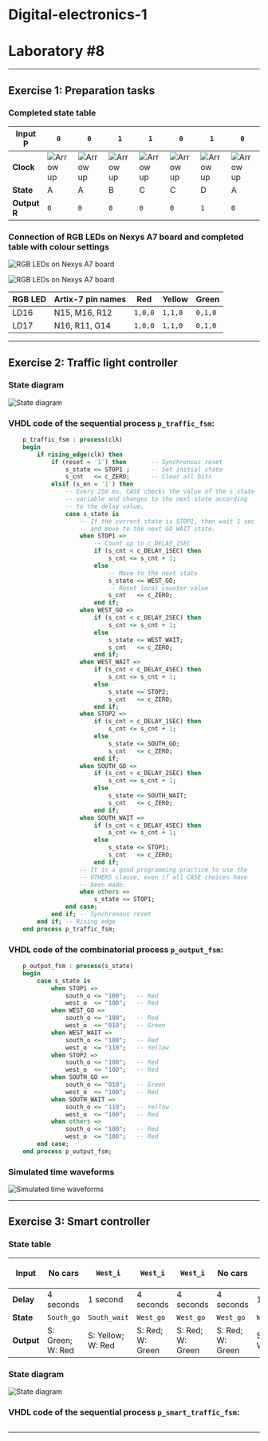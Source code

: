 # **Digital-electronics-1**
# **Laboratory #8**


------------------------------------------------------------------------
## **Exercise 1: Preparation tasks**

### **Completed state table**
**Input P** | ```0``` | ```0``` | ```1``` | ```1``` | ```0``` | ```1``` | ```0``` | ```1``` | ```1``` | ```1``` | ```1``` | ```0``` | ```0``` | ```1``` | ```1``` | ```1```
--- | --- | --- | --- | --- | --- | --- | --- | --- | --- | --- | --- | --- | --- | --- | --- | ---
**Clock** | ![Arrow up](https://github.com/TaaviSalum/Digital-electronics-1/blob/main/Labs/08-traffic_lights/Pictures/Ex1.1.png) | ![Arrow up](https://github.com/TaaviSalum/Digital-electronics-1/blob/main/Labs/08-traffic_lights/Pictures/Ex1.1.png) | ![Arrow up](https://github.com/TaaviSalum/Digital-electronics-1/blob/main/Labs/08-traffic_lights/Pictures/Ex1.1.png) | ![Arrow up](https://github.com/TaaviSalum/Digital-electronics-1/blob/main/Labs/08-traffic_lights/Pictures/Ex1.1.png) | ![Arrow up](https://github.com/TaaviSalum/Digital-electronics-1/blob/main/Labs/08-traffic_lights/Pictures/Ex1.1.png) | ![Arrow up](https://github.com/TaaviSalum/Digital-electronics-1/blob/main/Labs/08-traffic_lights/Pictures/Ex1.1.png) | ![Arrow up](https://github.com/TaaviSalum/Digital-electronics-1/blob/main/Labs/08-traffic_lights/Pictures/Ex1.1.png) | ![Arrow up](https://github.com/TaaviSalum/Digital-electronics-1/blob/main/Labs/08-traffic_lights/Pictures/Ex1.1.png) | ![Arrow up](https://github.com/TaaviSalum/Digital-electronics-1/blob/main/Labs/08-traffic_lights/Pictures/Ex1.1.png) | ![Arrow up](https://github.com/TaaviSalum/Digital-electronics-1/blob/main/Labs/08-traffic_lights/Pictures/Ex1.1.png) | ![Arrow up](https://github.com/TaaviSalum/Digital-electronics-1/blob/main/Labs/08-traffic_lights/Pictures/Ex1.1.png) | ![Arrow up](https://github.com/TaaviSalum/Digital-electronics-1/blob/main/Labs/08-traffic_lights/Pictures/Ex1.1.png) | ![Arrow up](https://github.com/TaaviSalum/Digital-electronics-1/blob/main/Labs/08-traffic_lights/Pictures/Ex1.1.png) | ![Arrow up](https://github.com/TaaviSalum/Digital-electronics-1/blob/main/Labs/08-traffic_lights/Pictures/Ex1.1.png) | ![Arrow up](https://github.com/TaaviSalum/Digital-electronics-1/blob/main/Labs/08-traffic_lights/Pictures/Ex1.1.png) | ![Arrow up](https://github.com/TaaviSalum/Digital-electronics-1/blob/main/Labs/08-traffic_lights/Pictures/Ex1.1.png)
**State** | A | A | B | C | C | D | A | B | C | D | B | B | B | C | D | B
**Output R** | ```0``` | ```0``` | ```0``` | ```0``` | ```0``` | ```1``` | ```0``` | ```0``` | ```0``` | ```1``` | ```0``` | ```0``` | ```0``` | ```0``` | ```1``` | ```0```


### **Connection of RGB LEDs on Nexys A7 board and completed table with colour settings**
![RGB LEDs on Nexys A7 board](https://github.com/TaaviSalum/Digital-electronics-1/blob/main/Labs/08-traffic_lights/Pictures/Ex1.2.png)

![RGB LEDs on Nexys A7 board](https://github.com/TaaviSalum/Digital-electronics-1/blob/main/Labs/08-traffic_lights/Pictures/Ex1.3.png)

**RGB LED** | **Artix-7 pin names** | **Red** | **Yellow** | **Green** 
--- | --- | --- | --- | ---
LD16 | N15, M16, R12 | ```1,0,0``` | ```1,1,0``` | ```0,1,0```
LD17 | N16, R11, G14 | ```1,0,0``` | ```1,1,0``` | ```0,1,0```





------------------------------------------------------------------------
## **Exercise 2: Traffic light controller**

### **State diagram**
![State diagram](https://github.com/TaaviSalum/Digital-electronics-1/blob/main/Labs/08-traffic_lights/Pictures/Ex2.1.jpg)


### **VHDL code of the sequential process ```p_traffic_fsm```:**
```vhdl 
    p_traffic_fsm : process(clk)
    begin
        if rising_edge(clk) then
            if (reset = '1') then       -- Synchronous reset
                s_state <= STOP1 ;      -- Set initial state
                s_cnt   <= c_ZERO;      -- Clear all bits
            elsif (s_en = '1') then
                -- Every 250 ms, CASE checks the value of the s_state 
                -- variable and changes to the next state according 
                -- to the delay value.
                case s_state is
                    -- If the current state is STOP1, then wait 1 sec
                    -- and move to the next GO_WAIT state.
                    when STOP1 =>
                        -- Count up to c_DELAY_1SEC
                        if (s_cnt < c_DELAY_1SEC) then
                            s_cnt <= s_cnt + 1;
                        else
                            -- Move to the next state
                            s_state <= WEST_GO;
                            -- Reset local counter value
                            s_cnt   <= c_ZERO;
                        end if;
                    when WEST_GO =>
                        if (s_cnt < c_DELAY_2SEC) then
                            s_cnt <= s_cnt + 1;
                        else
                            s_state <= WEST_WAIT;
                            s_cnt   <= c_ZERO;
                        end if;
                    when WEST_WAIT =>
                        if (s_cnt < c_DELAY_4SEC) then
                            s_cnt <= s_cnt + 1;
                        else
                            s_state <= STOP2;
                            s_cnt   <= c_ZERO;
                        end if;
                    when STOP2 =>
                        if (s_cnt < c_DELAY_1SEC) then
                            s_cnt <= s_cnt + 1;
                        else
                            s_state <= SOUTH_GO;
                            s_cnt   <= c_ZERO;
                        end if;
                    when SOUTH_GO =>
                        if (s_cnt < c_DELAY_2SEC) then
                            s_cnt <= s_cnt + 1;
                        else
                            s_state <= SOUTH_WAIT;
                            s_cnt   <= c_ZERO;
                        end if;
                    when SOUTH_WAIT =>
                        if (s_cnt < c_DELAY_4SEC) then
                            s_cnt <= s_cnt + 1;
                        else
                            s_state <= STOP1;
                            s_cnt   <= c_ZERO;
                        end if;
                    -- It is a good programming practice to use the 
                    -- OTHERS clause, even if all CASE choices have 
                    -- been made. 
                    when others =>
                        s_state <= STOP1;
                end case;
            end if; -- Synchronous reset
        end if; -- Rising edge
    end process p_traffic_fsm;
```


### **VHDL code of the combinatorial process ```p_output_fsm```:**
```vhdl 
    p_output_fsm : process(s_state)
    begin
        case s_state is
            when STOP1 =>
                south_o <= "100";   -- Red
                west_o  <= "100";   -- Red 
            when WEST_GO =>
                south_o <= "100";   -- Red 
                west_o  <= "010";   -- Green 
            when WEST_WAIT =>
                south_o <= "100";   -- Red 
                west_o  <= "110";   -- Yellow 
            when STOP2 =>
                south_o <= "100";   -- Red 
                west_o  <= "100";   -- Red 
            when SOUTH_GO =>
                south_o <= "010";   -- Green 
                west_o  <= "100";   -- Red 
            when SOUTH_WAIT =>
                south_o <= "110";   -- Yellow
                west_o  <= "100";   -- Red 
            when others =>
                south_o <= "100";   -- Red
                west_o  <= "100";   -- Red
        end case;
    end process p_output_fsm;
```


### **Simulated time waveforms**
![Simulated time waveforms](https://github.com/TaaviSalum/Digital-electronics-1/blob/main/Labs/08-traffic_lights/Pictures/Ex2.2.png)




------------------------------------------------------------------------
## **Exercise 3: Smart controller**

### **State table**
**Input** | No cars | ```West_i``` | ```West_i``` | ```West_i``` | No cars | ```South_i``` | ```South_I``` | ```South_i``` AND ```West_i``` | ```South_i``` AND ```West_i``` | ```South_i``` AND ```West_i``` | ```South_i``` AND ```West_i```
--- | --- | --- | --- | --- | --- | --- | --- | --- | --- | --- | ---
**Delay** | 4 seconds | 1 second | 4 seconds | 4 seconds | 4 seconds | 1 second | 4 seconds | 1 second | 4 seconds | 1 second | 4 seconds 
**State** | ```South_go``` | ```South_wait``` | ```West_go``` | ```West_go``` | ```West_go``` | ```West_wait``` | ```South_go``` | ```South_wait``` | ```West_go``` | ```West_wait``` | ```South_go```
**Output** | S: Green; W: Red | S: Yellow; W: Red | S: Red; W: Green |  S: Red; W: Green | S: Red; W: Green | S: Red; W: Yellow | S: Green; W: Red | S: Yellow; W: Red | S: Red; W: Green | S: Red; W: Yellow | S: Green; W: Red 


### **State diagram**
![State diagram](https://github.com/TaaviSalum/Digital-electronics-1/blob/main/Labs/08-traffic_lights/Pictures/Ex3.jpg)


### **VHDL code of the sequential process ```p_smart_traffic_fsm```:**
```vhdl 

```





------------------------------------------------------------------------